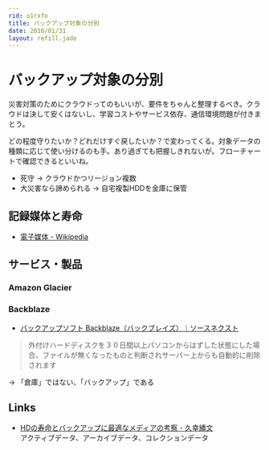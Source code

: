 ```yaml
---
rid: o1rxfo
title: バックアップ対象の分別
date: 2016/01/31
layout: refill.jade
---
```


# バックアップ対象の分別

災害対策のためにクラウドってのもいいが、要件をちゃんと整理するべき。クラウドは決して安くはないし、学習コストやサービス依存、通信環境問題が付きまとう。

どの程度守りたいか？どれだけすぐ戻したいか？で変わってくる。対象データの種類に応じて使い分けるのも手。あり過ぎても把握しきれないが。フローチャートで確認できるといいね。

- 死守 → クラウドかつリージョン複数
- 大災害なら諦められる → 自宅複製HDDを金庫に保管


## 記録媒体と寿命
- [電子媒体 - Wikipedia](https://ja.wikipedia.org/wiki/%E9%9B%BB%E5%AD%90%E5%AA%92%E4%BD%93)


## サービス・製品

### Amazon Glacier

### Backblaze
- [バックアップソフト Backblaze（バックブレイズ）｜ソースネクスト](http://www.sourcenext.com/product/pc/sys/pc_sys_000789/)
> 外付けハードディスクを３０日間以上パソコンからはずした状態にした場合、ファイルが無くなったものと判断されサーバー上からも自動的に削除されます

→ 「倉庫」ではない、「バックアップ」である


## Links
- [HDの寿命とバックアップに最適なメディアの考察 - 久幸繙文](http://www.takamagahara.info/2006/0122)  
  アクティブデータ、アーカイブデータ、コレクションデータ

